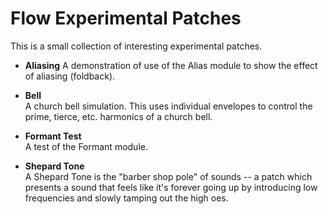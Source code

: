 # Flow Experimental Patches 

This is a small collection of interesting experimental patches.

* **Aliasing**
  A demonstration of use of the Alias module to show the effect of aliasing (foldback).

* **Bell**   
  A church bell simulation.  This uses individual envelopes to control the prime, tierce, etc. harmonics of a church bell.

* **Formant Test**  
  A test of the Formant module.

* **Shepard Tone**   
  A Shepard Tone is the "barber shop pole" of sounds -- a patch which presents a sound that feels like it's forever going up by introducing low frequencies and slowly tamping out the high oes.
